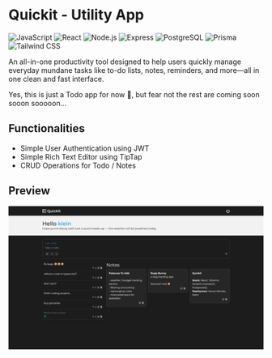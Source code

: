 # Quickit - Utility App

![JavaScript](https://img.shields.io/badge/JavaScript-F7DF1E?style=for-the-badge&logo=javascript&logoColor=black)
![React](https://img.shields.io/badge/React-61DAFB?style=for-the-badge&logo=react&logoColor=black)
![Node.js](https://img.shields.io/badge/Node.js-339933?style=for-the-badge&logo=node.js&logoColor=white)
![Express](https://img.shields.io/badge/Express-000000?style=for-the-badge&logo=express&logoColor=white)
![PostgreSQL](https://img.shields.io/badge/PostgreSQL-4169E1?style=for-the-badge&logo=postgresql&logoColor=white)
![Prisma](https://img.shields.io/badge/Prisma-2D3748?style=for-the-badge&logo=prisma&logoColor=white)
![Tailwind CSS](https://img.shields.io/badge/Tailwind_CSS-06B6D4?style=for-the-badge&logo=tailwind-css&logoColor=white)

An all-in-one productivity tool designed to help users quickly manage everyday mundane tasks like to-do lists, notes, reminders, and more—all in one clean and fast interface.

Yes, this is just a Todo app for now 🥲, but fear not the rest are coming soon sooon sooooon...

## Functionalities

- Simple User Authentication using JWT
- Simple Rich Text Editor using TipTap
- CRUD Operations for Todo / Notes

## Preview

![quickit](./assets/quickit.png)

